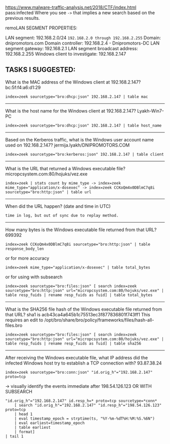 https://www.malware-traffic-analysis.net/2018/CTF/index.html
pass:infected
Where you see `->` that implies a new search based on the previous results.

remoLAN SEGMENT PROPERTIES:

LAN segment: 192.168.2.0/24 ```192.168.2.0 through 192.168.2.255```
Domain: dnipromotors.com
Domain controller: 192.168.2.4 - Dnipromotors-DC
LAN segment gateway: 192.168.2.1
LAN segment broadcast address: 192.168.2.255
Windows client to investigate: 192.168.2.147

TASKS I SUGGESTED:
---
What is the MAC address of the Windows client at 192.168.2.147? bc:5f:f4:a6:d1:29 

```
index=zeek sourcetype="bro:dhcp:json" 192.168.2.147 | table mac
```

---
What is the host name for the Windows client at 192.168.2.147? Lyakh-Win7-PC 

```
index=zeek sourcetype="bro:dhcp:json" 192.168.2.147 | table host_name
```

---
Based on the Kerberos traffic, what is the Windows user account name used on 192.168.2.147? 
jermija.lyakh/DNIPROMOTORS.COM 

```
index=zeek sourcetype="bro:kerberos:json" 192.168.2.147 | table client
```

---
What is the URL that returned a Windows executable file?  
micropcsystem.com:80/hojuks/vez.exe 
```
index=zeek | stats count by mime_type -> index=zeek mime_type="application/x-dosexec" -> index=zeek CCKoQm4x0DBlmC7q8i sourcetype="bro:http:json" | table url
```

---
When did the URL happen? (date and time in UTC) 
```
time in log, but out of sync due to replay method.
```

---
How many bytes is the Windows executable file returned from that URL? 
699392 
```
index=zeek CCKoQm4x0DBlmC7q8i sourcetype="bro:http:json" | table response_body_len
``` 
or for more accuracy 
```
index=zeek mime_type="application/x-dosexec" | table total_bytes
``` 
or for using with subsearch 
```
index=zeek sourcetype="bro:files:json" [ search index=zeek sourcetype="bro:http:json" url="micropcsystem.com:80/hojuks/vez.exe" | table resp_fuids | rename resp_fuids as fuid] | table total_bytes
```

---
What is the SHA256 file hash of the Windows executable file returned from that URL? sha1 is acb43ca4a645b1c75513ec3f877836801f743ff1
This requires an edit to /opt/bro/share/bro/policy/frameworks/files/hash-all-files.bro
```
index=zeek sourcetype="bro:files:json" [ search index=zeek sourcetype="bro:http:json" url="micropcsystem.com:80/hojuks/vez.exe" | table resp_fuids | rename resp_fuids as fuid] | table sha256
```

---
After receiving the Windows executable file, what IP address did the infected Windows host try to establish a TCP connection with? 93.87.38.24
```
index=zeek sourcetype="bro:conn:json" "id.orig_h"="192.168.2.147" proto=tcp
``` 
-> visually identify the events immediate after 198.54.126.123
OR WITH SUBSEARCH
```
"id.orig_h"="192.168.2.147" id.resp_h=* proto=tcp sourcetype=*conn* 
    [ search "id.orig_h"="192.168.2.147" "id.resp_h"="198.54.126.123" proto=tcp 
    | head 1
    | eval timestamp_epoch = strptime(ts, "%Y-%m-%dT%H:%M:%S.%6N") 
    | eval earliest=timestamp_epoch 
    | table earliest 
    | format] 
| tail 1
```
